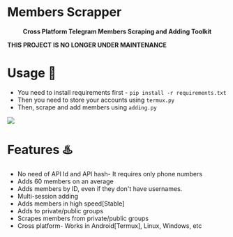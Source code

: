# Members Scrapper

<p align='center'><b>Cross Platform Telegram Members Scraping and Adding Toolkit</b></p>
<b>THIS PROJECT IS NO LONGER UNDER MAINTENANCE</b>

# Usage 🧰

* You need to install requirements first - `pip install -r requirements.txt`
* Then you need to store your accounts using `termux.py`
* Then, scrape and add members using `adding.py`

<a href="https://github.com/Cryptonian007/MemberScrapper/blob/main/how_to_run.txt"><img src="https://img.shields.io/badge/Run%20Tutorial-blue.svg?style=for-the-badge&logo=GitHub"></a>

# Features ♨️

* No need of API Id and API hash- It requires only phone numbers
* Adds 60 members on an average
* Adds members by ID, even if they don't have usernames.
* Multi-session adding 
* Adds members in high speed[Stable]
* Adds to private/public groups
* Scrapes members from private/public groups
* Cross platform- Works in Android[Termux], Linux, Windows, etc

